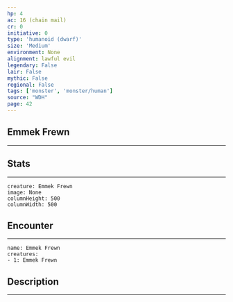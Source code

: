 ```yaml
---
hp: 4
ac: 16 (chain mail)
cr: 0
initiative: 0
type: 'humanoid (dwarf)'    
size: 'Medium'
environment: None
alignment: lawful evil
legendary: False
lair: False
mythic: False
regional: False
tags: ['monster', 'monster/human']
source: "WDH"
page: 42
---
```


## Emmek Frewn
---



## Stats
---

```statblock
creature: Emmek Frewn
image: None
columnHeight: 500
columnWidth: 500
```

## Encounter
---

```encounter-table
name: Emmek Frewn
creatures:
- 1: Emmek Frewn
```

## Description
---




